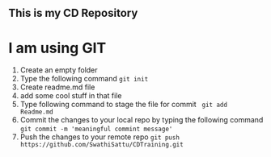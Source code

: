 ## This is my CD Repository

#  I am using GIT

1. Create an empty folder
2. Type the following command
	`git init`
3. Create readme.md file
4. add some cool stuff in that file
5. Type following command to stage the file for commit
	` git add Readme.md`
6. Commit the changes to your local repo by typing the following command
	`git commit -m 'meaningful commint message'`
7. Push the changes to your remote repo
	`git push https://github.com/SwathiSattu/CDTraining.git`